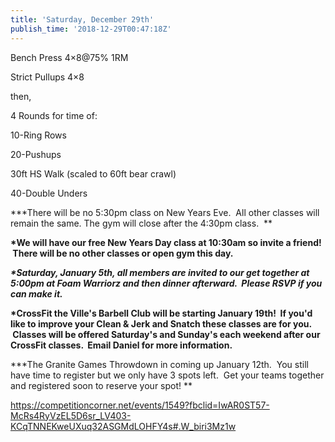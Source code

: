 ```yaml
---
title: 'Saturday, December 29th'
publish_time: '2018-12-29T00:47:18Z'
---
```


Bench Press 4×8\@75% 1RM

Strict Pullups 4×8

then,

4 Rounds for time of:

10-Ring Rows

20-Pushups

30ft HS Walk (scaled to 60ft bear crawl)

40-Double Unders

**\*There will be no 5:30pm class on New Years Eve.  All other classes
will remain the same. The gym will close after the 4:30pm class.  **

**\*We will have our free New Years Day class at 10:30am so invite a
friend!  There will be no other classes or open gym this day.**

***\*Saturday, January 5th, all members are invited to our get together
at 5:00pm at Foam Warriorz and then dinner afterward.  Please RSVP if
you can make it.***

**\*CrossFit the Ville's Barbell Club will be starting January 19th!  If
you'd like to improve your Clean & Jerk and Snatch these classes are for
you.  Classes will be offered Saturday's and Sunday's each weekend after
our CrossFit classes.  Email Daniel for more information.**

**\*The Granite Games Throwdown in coming up January 12th.  You still
have time to register but we only have 3 spots left.  Get your teams
together and registered soon to reserve your spot! **

<https://competitioncorner.net/events/1549?fbclid=IwAR0ST57-McRs4RyVzEL5D6sr_LV403-KCqTNNEKweUXuq32ASGMdLOHFY4s#.W_biri3Mz1w>
